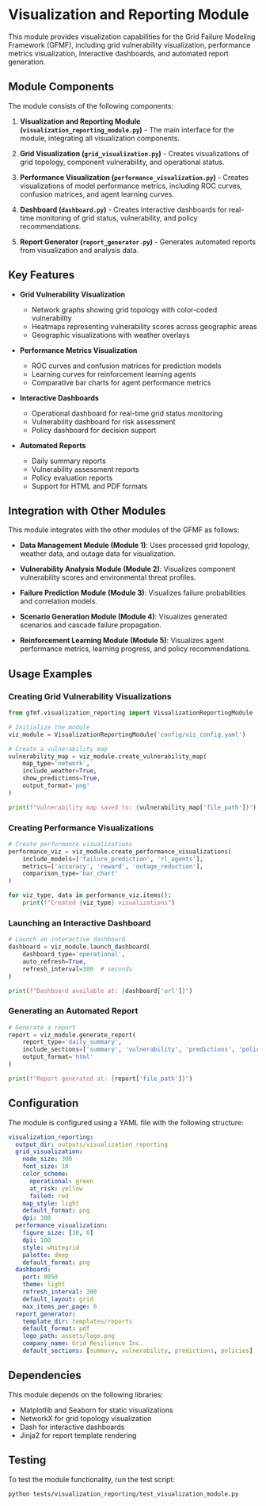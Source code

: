 # Visualization and Reporting Module

This module provides visualization capabilities for the Grid Failure Modeling Framework (GFMF), including grid vulnerability visualization, performance metrics visualization, interactive dashboards, and automated report generation.

## Module Components

The module consists of the following components:

1. **Visualization and Reporting Module (`visualization_reporting_module.py`)** - The main interface for the module, integrating all visualization components.

2. **Grid Visualization (`grid_visualization.py`)** - Creates visualizations of grid topology, component vulnerability, and operational status.

3. **Performance Visualization (`performance_visualization.py`)** - Creates visualizations of model performance metrics, including ROC curves, confusion matrices, and agent learning curves.

4. **Dashboard (`dashboard.py`)** - Creates interactive dashboards for real-time monitoring of grid status, vulnerability, and policy recommendations.

5. **Report Generator (`report_generator.py`)** - Generates automated reports from visualization and analysis data.

## Key Features

- **Grid Vulnerability Visualization**
  - Network graphs showing grid topology with color-coded vulnerability
  - Heatmaps representing vulnerability scores across geographic areas
  - Geographic visualizations with weather overlays

- **Performance Metrics Visualization**
  - ROC curves and confusion matrices for prediction models
  - Learning curves for reinforcement learning agents
  - Comparative bar charts for agent performance metrics

- **Interactive Dashboards**
  - Operational dashboard for real-time grid status monitoring
  - Vulnerability dashboard for risk assessment
  - Policy dashboard for decision support

- **Automated Reports**
  - Daily summary reports
  - Vulnerability assessment reports
  - Policy evaluation reports
  - Support for HTML and PDF formats

## Integration with Other Modules

This module integrates with the other modules of the GFMF as follows:

- **Data Management Module (Module 1)**: Uses processed grid topology, weather data, and outage data for visualization.

- **Vulnerability Analysis Module (Module 2)**: Visualizes component vulnerability scores and environmental threat profiles.

- **Failure Prediction Module (Module 3)**: Visualizes failure probabilities and correlation models.

- **Scenario Generation Module (Module 4)**: Visualizes generated scenarios and cascade failure propagation.

- **Reinforcement Learning Module (Module 5)**: Visualizes agent performance metrics, learning progress, and policy recommendations.

## Usage Examples

### Creating Grid Vulnerability Visualizations

```python
from gfmf.visualization_reporting import VisualizationReportingModule

# Initialize the module
viz_module = VisualizationReportingModule('config/viz_config.yaml')

# Create a vulnerability map
vulnerability_map = viz_module.create_vulnerability_map(
    map_type='network',
    include_weather=True,
    show_predictions=True,
    output_format='png'
)

print(f"Vulnerability map saved to: {vulnerability_map['file_path']}")
```

### Creating Performance Visualizations

```python
# Create performance visualizations
performance_viz = viz_module.create_performance_visualizations(
    include_models=['failure_prediction', 'rl_agents'],
    metrics=['accuracy', 'reward', 'outage_reduction'],
    comparison_type='bar_chart'
)

for viz_type, data in performance_viz.items():
    print(f"Created {viz_type} visualizations")
```

### Launching an Interactive Dashboard

```python
# Launch an interactive dashboard
dashboard = viz_module.launch_dashboard(
    dashboard_type='operational',
    auto_refresh=True,
    refresh_interval=300  # seconds
)

print(f"Dashboard available at: {dashboard['url']}")
```

### Generating an Automated Report

```python
# Generate a report
report = viz_module.generate_report(
    report_type='daily_summary',
    include_sections=['summary', 'vulnerability', 'predictions', 'policies'],
    output_format='html'
)

print(f"Report generated at: {report['file_path']}")
```

## Configuration

The module is configured using a YAML file with the following structure:

```yaml
visualization_reporting:
  output_dir: outputs/visualization_reporting
  grid_visualization:
    node_size: 300
    font_size: 10
    color_scheme:
      operational: green
      at_risk: yellow
      failed: red
    map_style: light
    default_format: png
    dpi: 300
  performance_visualization:
    figure_size: [10, 6]
    dpi: 100
    style: whitegrid
    palette: deep
    default_format: png
  dashboard:
    port: 8050
    theme: light
    refresh_interval: 300
    default_layout: grid
    max_items_per_page: 6
  report_generator:
    template_dir: templates/reports
    default_format: pdf
    logo_path: assets/logo.png
    company_name: Grid Resilience Inc.
    default_sections: [summary, vulnerability, predictions, policies]
```

## Dependencies

This module depends on the following libraries:

- Matplotlib and Seaborn for static visualizations
- NetworkX for grid topology visualization
- Dash for interactive dashboards
- Jinja2 for report template rendering

## Testing

To test the module functionality, run the test script:

```bash
python tests/visualization_reporting/test_visualization_module.py
```
